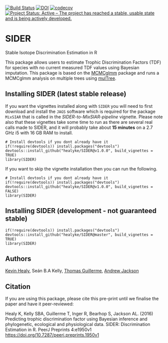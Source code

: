 [![Build Status](https://travis-ci.org/healyke/SIDER.svg?branch=master)](https://travis-ci.org/healyke/SIDER)
[![DOI](https://zenodo.org/badge/45869597.svg)](https://zenodo.org/badge/latestdoi/45869597)
[![codecov](https://codecov.io/gh/healyke/SIDER/branch/master/graph/badge.svg)](https://codecov.io/gh/healyke/SIDER)
[![Project Status: Active – The project has reached a stable, usable state and is being actively developed.](http://www.repostatus.org/badges/latest/active.svg)](http://www.repostatus.org/#active)
# SIDER
Stable Isotope Discrimination Estimation in R

This package allows users to estimate Trophic Discrimination Factors (TDF) for species with no current measured TDF values using Bayesian imputation. 
This package is based on the [MCMCglmm](http://cran.r-project.org/web/packages/MCMCglmm/index.html) package
and runs a MCMCglmm analysis on multiple trees using [mulTree](https://github.com/TGuillerme/mulTree).


## Installing SIDER (latest stable release)

If you want the vignettes installed along with `SIDER` you will need to first download and install the `JAGS` software which is required for the package `MixSIAR` that is called in the *SIDER-to-MixSIAR-pipeline* vignette. Please note also that these vignettes take some time to run as there are several real calls made to SIDER, and it will probably take about **15 minutes** on a 2.7 GHz i5 with 16 GB RAM to install.

```
# Install devtools if you dont already have it
if(!require(devtools)) install.packages("devtools")
devtools::install_github("healyke/SIDER@v1.0.0", build_vignettes = TRUE)
library(SIDER)
```

If you want to skip the vignette installation then you can run the following.

```
# Install devtools if you dont already have it
if(!require(devtools)) install.packages("devtools")
devtools::install_github("healyke/SIDER@v1.0.0", build_vignettes = FALSE)
library(SIDER)
```

## Installing SIDER (development - not guaranteed stable)
```
if(!require(devtools)) install.packages("devtools")
devtools::install_github("healyke/SIDER@master", build_vignettes = TRUE)
library(SIDER)
```


Authors
-------
[Kevin Healy](http://healyke.github.io), Seán B.A Kelly, [Thomas Guillerme](http://tguillerme.github.io), [Andrew Jackson](https://github.com/AndrewLJackson)

Citation
-------
If you are using this package, please cite this pre-print until we finalise the paper and have it peer-reviewed:

Healy K, Kelly SBA, Guillerme T, Inger R, Bearhop S, Jackson AL. (2016) Predicting trophic discrimination factor using Bayesian inference and phylogenetic, ecological and physiological data. SIDER: Discrimination Estimation in R. PeerJ Preprints 4:e1950v1 https://doi.org/10.7287/peerj.preprints.1950v1
